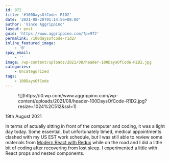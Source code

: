 ```yaml
---
id: 972
title: '#100DaysOfCode: R1D2'
date: '2021-08-20T01:14:56+08:00'
author: 'Vince Aggrippino'
layout: post
guid: 'https://www.aggrippino.com/?p=972'
permalink: /100daysofcode-r1d2/
inline_featured_image:
    - '0'
spay_email:
    - ''
image: /wp-content/uploads/2021/08/header-100DaysOfCode-R1D2.jpg
categories:
    - Uncategorized
tags:
    - 100DaysOfCode
---
```


<figure class="wp-block-image size-large">![](https://i0.wp.com/www.aggrippino.com/wp-content/uploads/2021/08/header-100DaysOfCode-R1D2.jpg?resize=1024%2C512&ssl=1)</figure>19th August 2021

In terms of actually sitting in front of the computer and coding, it was a light day today. Some essential, but unfortunately timed, medical appointments clashed with my US EST work schedule, but I was still able to review some materials from [Modern React with Redux](https://www.udemy.com/course/react-redux/) while on the road and I did a little bit of coding after recovering from lost sleep. I experimented a little with React props and nested components.